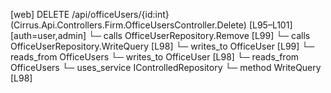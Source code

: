 [web] DELETE /api/officeUsers/{id:int}  (Cirrus.Api.Controllers.Firm.OfficeUsersController.Delete)  [L95–L101] [auth=user,admin]
  └─ calls OfficeUserRepository.Remove [L99]
  └─ calls OfficeUserRepository.WriteQuery [L98]
  └─ writes_to OfficeUser [L99]
    └─ reads_from OfficeUsers
  └─ writes_to OfficeUser [L98]
    └─ reads_from OfficeUsers
  └─ uses_service IControlledRepository<OfficeUser>
    └─ method WriteQuery [L98]

